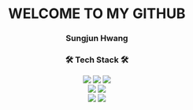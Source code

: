 <p align="center">
<h1 align="center"> WELCOME TO MY GITHUB </h1>
<h3 align="center"> Sungjun Hwang </h3>
</p>

<h3 align="center">🛠 Tech Stack 🛠</h3>

<p align="center">
<div align=center> 
  <!--<img src="https://img.shields.io/badge/java-007396?style=for-the-badge&logo=java&logoColor=white">-->
  <img src="https://img.shields.io/badge/spring Boot-6DB33F?style=for-the-badge&logo=spring&logoColor=white">
  <img src="https://img.shields.io/badge/spring-6DB33F?style=for-the-badge&logo=spring&logoColor=white">
  <img src="https://img.shields.io/badge/JUnit5-25A162?style=for-the-badge&logo=junit5&logoColor=white">
  
  <br>
  
  <img src="https://img.shields.io/badge/mysql-4479A1?style=for-the-badge&logo=mysql&logoColor=white">
  <img src="https://img.shields.io/badge/hibernate-59666C?style=for-the-badge&logo=hibernate&logoColor=white">
  
  <br>
  
  <img src="https://img.shields.io/badge/gradle-02303A?style=for-the-badge&logo=gradle&logoColor=white">
  <img src="https://img.shields.io/badge/Apache Maven-C71A36?style=for-the-badge&logo=Apache Maven&logoColor=white">
</p>
